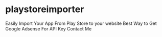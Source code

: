 # playstoreimporter
Easily Import Your App From Play Store to your website
Best Way to Get Google Adsense 
For API Key Contact Me
